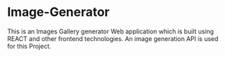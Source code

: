 # Image-Generator
This is an Images Gallery generator Web application which is built using REACT and other frontend technologies.
An image generation API is used for this Project.
